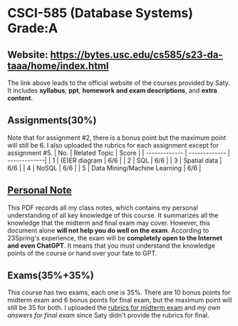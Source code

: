 # CSCI-585 (Database Systems) Grade:A

## Website: https://bytes.usc.edu/cs585/s23-da-taaa/home/index.html
The link above leads to the official website of the courses provided by Saty. It includes **syllabus**, **ppt**, **homework and exam descriptions**, and **extra content**.

## Assignments(30%)
Note that for assignment #2, there is a bonus point but the maximum point will still be 6. I also uploaded the rubrics for each assignment except for assignment #5. 
| No. | Related Topic | Score |
| ------------- | ------------- | -------------|
| 1  | (E)ER diagram  | 6/6 |
| 2  | SQL  | 6/6 |
| 3  | Spatial data  | 6/6 |
| 4  | NoSQL | 6/6 |
| 5  | Data Mining/Machine Learning  | 6/6 |

## [Personal Note](https://github.com/AsunaSS/CSCI-585/releases/download/Note/CSCI585_Note.pdf)
This PDF records all my class notes, which contains my personal understanding of all key knowledge of this course. It summarizes all the knowledge that the midterm and final exam may cover. However, this document alone **will not help you do well on the exam**. According to 23Spring's experience, the exam will be **completely open to the Internet and even ChatGPT**. It means that you must understand the knowledge points of the course or hand over your fate to GPT.

## Exams(35%+35%)
This course has two exams, each one is 35%. There are 10 bonus points for midterm exam and 6 bonus points for final exam, but the maximum point will still be 35 for both. I uploaded the [rubrics for midterm exam]() and *my own answers for final exam* since Saty didn't provide the rubrics for final.
